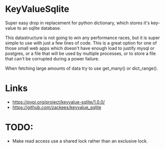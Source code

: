 # KeyValueSqlite

Super easy drop in replacement for python dictionary, which stores
it's key-value to an sqlite database.

This datastructure is not going to win any performance races, but it
is super simple to use with just a few lines of code. This is a great
option for one of those small web apps which doesn't have enough load
to justify mysql or postgres, or a file that will be used by multiple
processes, or to store a file that can't be corrupted during a power
failure.

When fetching large amounts of data try to use get_many() or dict_range().

# Links
  * https://pypi.org/project/keyvalue-sqlite/1.0.0/
  * https://github.com/zackees/keyvalue_sqlite

# TODO:
  * Make read access use a shared lock rather than an exclusive lock.